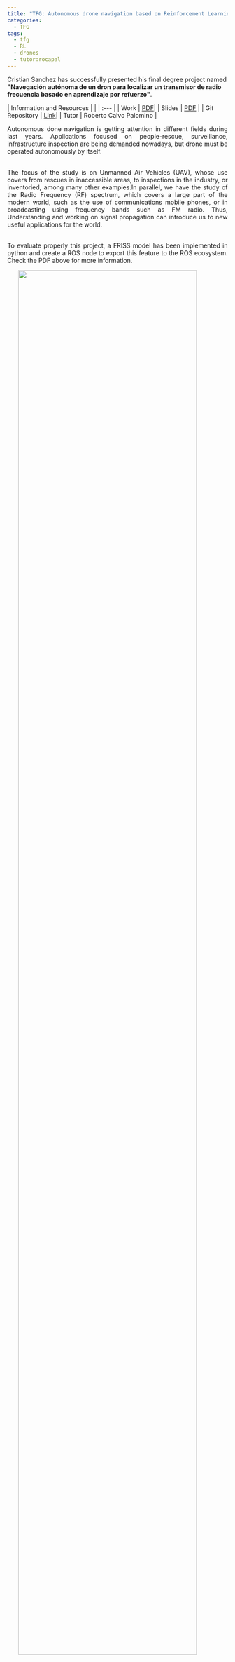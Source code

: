 ```yaml
---
title: "TFG: Autonomous drone navigation based on Reinforcement Learning for localizing a RF station"
categories:
  - TFG
tags:
  - tfg
  - RL
  - drones
  - tutor:rocapal 
---
```



Cristian Sanchez has successfully presented his final degree project named **"Navegación autónoma de un dron para localizar un transmisor de radio frecuencia basado en aprendizaje por refuerzo"**.


| Information and Resources  | |
| :--- |
| Work |  [PDF](https://burjcdigital.urjc.es/bitstream/handle/10115/25289/2023-24-EIF-O-2327-2327037-c.sanchezro.2018-MEMORIA.pdf)| 
| Slides | [PDF](https://github.com/RoboticsLabURJC/2022-tfg-cristian-sanchez/tree/main/slides) |
| Git Repository | [Link](https://github.com/RoboticsLabURJC/2022-tfg-cristian-sanchez)|
| Tutor | Roberto Calvo Palomino |


<div style="text-align: justify"> 


Autonomous done navigation is getting attention in different fields during last years. Applications focused on people-rescue, surveillance, infrastructure inspection are being demanded nowadays, but drone must be operated autonomously by itself.

<br>
The focus of the study is on Unmanned Air Vehicles (UAV), whose use covers
from rescues in inaccessible areas, to inspections in the industry, or
inventoried, among many other examples.In parallel, we have the study of the Radio Frequency (RF) spectrum, which
covers a large part of the modern world, such as the use of communications
mobile phones, or in broadcasting using frequency bands such as FM radio. Thus,
Understanding and working on signal propagation can introduce us to new
useful applications for the world.


<br>
<br>

To evaluate properly this project, a FRISS model has been implemented in python and create a ROS node to export this feature to the ROS ecosystem. Check the PDF above for more information.

<img src="https://roboticslaburjc.github.io/2022-tfg-cristian-sanchez/images/friss_app.gif" style="max-width: 800px;  display: block; margin-left: auto; margin-right: auto; width: 90%;" />


<br>
<br>

The objective of this work is to developed a solution based on reinfocemente learning (Q-learning) that is able to learn how to reach a RF transmmiter at outdoor/indoor environment. Static and dynamic environments have been evaluated with obstácules in a realistic way.



<br>
<br>


Check the video below to see more details about the system:

</div>
<br>
<br>

<iframe width="560" height="315" src="https://www.youtube.com/embed/oulD6hGlg3c?si=-SnPDANqRcVp-UHk" title="YouTube video player" frameborder="0" allow="accelerometer; autoplay; clipboard-write; encrypted-media; gyroscope; picture-in-picture; web-share" allowfullscreen></iframe>